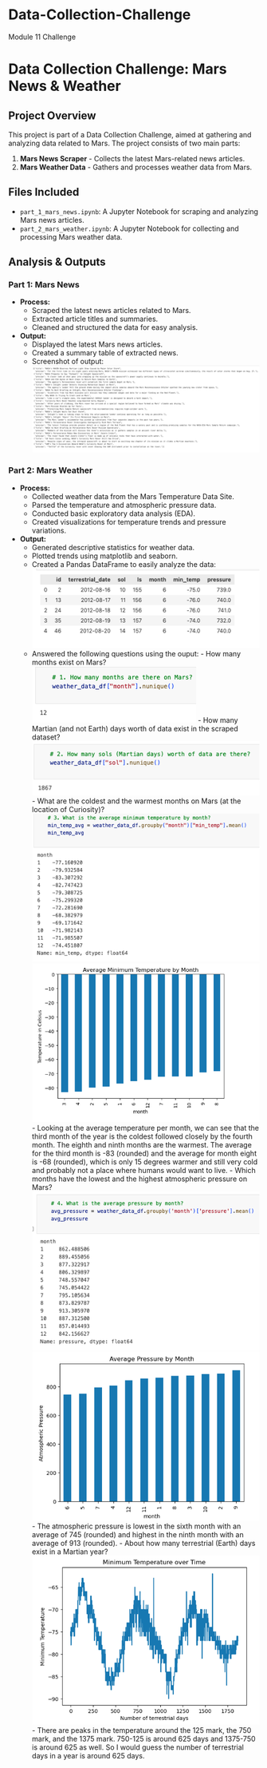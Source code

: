 # Data-Collection-Challenge
Module 11 Challenge
# Data Collection Challenge: Mars News & Weather

## Project Overview
This project is part of a Data Collection Challenge, aimed at gathering and analyzing data related to Mars. The project consists of two main parts:

1. **Mars News Scraper** - Collects the latest Mars-related news articles.
2. **Mars Weather Data** - Gathers and processes weather data from Mars.

## Files Included
- `part_1_mars_news.ipynb`: A Jupyter Notebook for scraping and analyzing Mars news articles.
- `part_2_mars_weather.ipynb`: A Jupyter Notebook for collecting and processing Mars weather data.

## Analysis & Outputs
### Part 1: Mars News
- **Process:**
  - Scraped the latest news articles related to Mars.
  - Extracted article titles and summaries.
  - Cleaned and structured the data for easy analysis.
- **Output:**
  - Displayed the latest Mars news articles.
  - Created a summary table of extracted news.
  - Screenshot of output:
  ![alt text](Images/article_prev_list.png)
    

### Part 2: Mars Weather
- **Process:**
  - Collected weather data from the Mars Temperature Data Site.
  - Parsed the temperature and atmospheric pressure data.
  - Conducted basic exploratory data analysis (EDA).
  - Created visualizations for temperature trends and pressure variations.
- **Output:**
  - Generated descriptive statistics for weather data.
  - Plotted trends using matplotlib and seaborn.
  - Created a Pandas DataFrame to easily analyze the data:
  ![alt text](Images/weather_data_df.png)
  - Answered the following questions using the ouput:
        - How many months exist on Mars?
        ![alt text](Images/mos_on_mars.png)
        - How many Martian (and not Earth) days worth of data exist in the scraped dataset?
        ![alt text](Images/mar_days_on_mars.png)
        - What are the coldest and the warmest months on Mars (at the location of Curiosity)? 
        ![alt text](Images/avg_min_temp.png)
        ![alt text](Images/avg_min_temp_bar_sorted.png)
        - Looking at the average temperature per month, we can see that the third month of the year is the coldest followed closely by the fourth month. The eighth and ninth months are the warmest. The average for the third month is -83 (rounded) and the average for month eight is -68 (rounded), which is only 15 degrees warmer and still very cold and probably not a place where humans would want to live. 
        - Which months have the lowest and the highest atmospheric pressure on Mars?
        ![alt text](Images/avg_pressure.png)
        ![alt text](Images/avg_pressure_bar_sorted.png)
        - The atmospheric pressure is lowest in the sixth month with an average of 745 (rounded) and highest in the ninth month with an average of 913 (rounded). 
        - About how many terrestrial (Earth) days exist in a Martian year? 
        ![alt text](Images/min_temp_over_time.png)
        - There are peaks in the temperature around the 125 mark, the 750 mark, and the 1375 mark. 750-125 is around 625 days and 1375-750 is around 625 as well. So I would guess the number of terrestrial days in a year is around 625 days.





